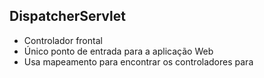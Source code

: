 ## DispatcherServlet
- Controlador frontal 
- Único ponto de entrada para a aplicação Web
- Usa mapeamento para encontrar os controladores para
